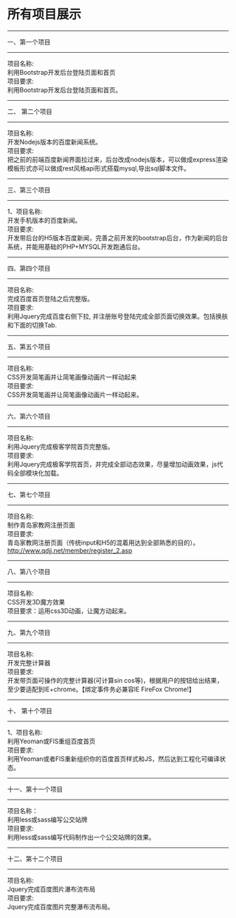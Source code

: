 所有项目展示
========================
__________________
一、第一个项目<br/>
__________________
项目名称:<br/>
    利用Bootstrap开发后台登陆页面和首页<br/>
项目要求:<br/>
    利用Bootstrap开发后台登陆页面和首页。<br/>
______________________
二、 第二个项目<br/>
______________________
项目名称:<br/>
    开发Nodejs版本的百度新闻系统。<br/>
项目要求:<br/>
    把之前的前端百度新闻界面拉过来，后台改成nodejs版本，可以做成express渲染模板形式亦可以做成rest风格api形式搭载mysql,导出sql脚本文件。<br/>
 _______________________
三、第三个项目<br/>
_________________________
1、项目名称:<br/>
    开发手机版本的百度新闻。<br/>
项目要求:<br/>
    开发带后台的H5版本百度新闻，完善之前开发的bootstrap后台，作为新闻的后台系统，并能用基础的PHP+MYSQL开发跑通后台。<br/>
__________________________
四、第四个项目<br/>
________________________
项目名称:<br/>
    完成百度首页登陆之后完整版。<br/>
项目要求:<br/>
    利用Jquery完成百度右侧下拉, 并注册账号登陆完成全部页面切换效果。包括换肤和下面的切换Tab.<br/>
_______________________
五、第五个项目<br/>
__________________
项目名称:<br/>
    CSS开发简笔画并让简笔画像动画片一样动起来 <br/>
项目要求:<br/>
    CSS开发简笔画并让简笔画像动画片一样动起来。<br/>
__________________________
六、第六个项目<br/>
________________________
项目名称: <br/>
    利用Jquery完成极客学院首页完整版。<br/>
项目要求:<br/>
    利用Jquery完成极客学院首页，并完成全部动态效果，尽量增加动画效果，js代码全部模块化加载。<br/>
____________________
七、第七个项目<br/>
___________________
项目名称:<br/>
    制作青岛家教网注册页面  <br/>
项目要求:<br/>
    青岛家教网注册页面（传统input和H5的混着用达到全部熟悉的目的）。http://www.qdjj.net/member/register_2.asp <br/>   
_______________________
八、第八个项目<br/>
__________________
项目名称:<br/>
    CSS开发3D魔方效果  <br/>
项目要求：运用css3D动画，让魔方动起来。
___________________
九、第九个项目<br/>
_______________________
项目名称:<br/>
    开发完整计算器<br/>
项目要求:<br/>
    开发带页面可操作的完整计算器(可计算sin cos等)，根据用户的按钮给出结果，至少要适配到IE+chrome。【绑定事件务必兼容IE FireFox Chrome!】<br/>    
_____________________
十、 第十个项目<br/>
_____________________
1、项目名称:<br/>
    利用Yeoman或FIS重组百度首页<br/>
项目要求:<br/>
    利用Yeoman或者FIS重新组织你的百度首页样式和JS，然后达到工程化可编译状态。<br/>
_______________________
十一、第十一个项目<br/>
______________________
项目名称：<br/>
    利用less或sass编写公交站牌<br/>
项目要求:<br/>
    利用less或sass编写代码制作出一个公交站牌的效果。<br/>
______________________________________________
十二、第十二个项目<br/>
______________________
项目名称:<br/>
    Jquery完成百度图片瀑布流布局<br/>
项目要求:<br/>
    Jquery完成百度图片完整瀑布流布局。<br/>

